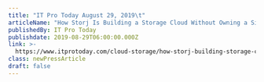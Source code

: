 ```yaml
---
title: "IT Pro Today August 29, 2019\t"
articleName: "How Storj Is Building a Storage Cloud Without Owning a Single Disk\t"
publishedBy: IT Pro Today
publishdate: 2019-08-29T06:00:00.000Z
link: >-
  https://www.itprotoday.com/cloud-storage/how-storj-building-storage-cloud-without-owning-single-disk
class: newPressArticle
draft: false
---
```


